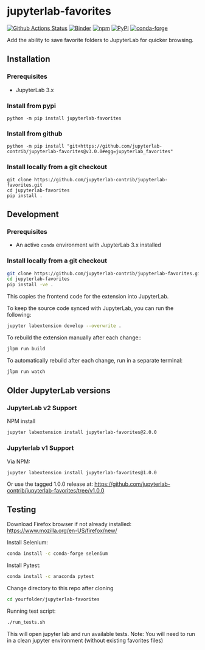 # jupyterlab-favorites

[![Github Actions Status](https://github.com/jupyterlab-contrib/jupyterlab-favorites/workflows/Build/badge.svg)](https://github.com/jupyterlab-contrib/jupyterlab-favorites/actions?query=workflow%3ABuild)
[![Binder](https://mybinder.org/badge_logo.svg)](https://mybinder.org/v2/gh/jupyterlab-contrib/jupyterlab-favorites/master?urlpath=lab)
[![npm](https://img.shields.io/npm/v/@jlab-enhanced/favorites)](https://www.npmjs.com/package/@jlab-enhanced/favorites)
[![PyPI](https://img.shields.io/pypi/v/jupyterlab-favorites)](https://pypi.org/project/jupyterlab-favorites)
[![conda-forge](https://img.shields.io/conda/vn/conda-forge/jupyterlab-favorites)](https://anaconda.org/conda-forge/jupyterlab-favorites)

Add the ability to save favorite folders to JupyterLab for quicker browsing.

## Installation

### Prerequisites

- JupyterLab 3.x

### Install from pypi

```
python -m pip install jupyterlab-favorites
```

### Install from github

```
python -m pip install "git+https://github.com/jupyterlab-contrib/jupyterlab-favorites@v3.0.0#egg=jupyterlab_favorites"
```

### Install locally from a git checkout

```
git clone https://github.com/jupyterlab-contrib/jupyterlab-favorites.git
cd jupyterlab-favorites
pip install .
```

## Development

### Prerequisites

- An active `conda` environment with JupyterLab 3.x installed

### Install locally from a git checkout

```bash
git clone https://github.com/jupyterlab-contrib/jupyterlab-favorites.git
cd jupyterlab-favorites
pip install -ve .
```

This copies the frontend code for the extension into JupyterLab.

To keep the source code synced with JupyterLab, you can run the following:

```bash
jupyter labextension develop --overwrite .
```

To rebuild the extension manually after each change::

```bash
jlpm run build
```

To automatically rebuild after each change, run in a separate terminal:

```bash
jlpm run watch
```

## Older JupyterLab versions

### JupyterLab v2 Support

NPM install

```bash
jupyter labextension install jupyterlab-favorites@2.0.0
```

### Jupyterlab v1 Support

Via NPM:

```{bash}
jupyter labextension install jupyterlab-favorites@1.0.0
```

Or use the tagged 1.0.0 release at:
https://github.com/jupyterlab-contrib/jupyterlab-favorites/tree/v1.0.0

## Testing

Download Firefox browser if not already installed: https://www.mozilla.org/en-US/firefox/new/

Install Selenium:

```bash
conda install -c conda-forge selenium
```

Install Pytest:

```bash
conda install -c anaconda pytest
```

Change directory to this repo after cloning

```bash
cd yourfolder/jupyterlab-favorites
```

Running test script:

```bash
./run_tests.sh
```

This will open jupyter lab and run available tests.
Note: You will need to run in a clean jupyter environment (without existing favorites files)
